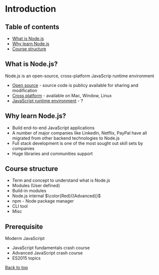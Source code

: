 # Introduction

## Table of contents

- [What is Node.js](#what-is-nodejs)
- [Why learn Node.js](#why-learn-nodejs)
- [Course structure](#course-structure)

## What is Node.js?

Node.js is an open-source, cross-platform JavaScrip runtime environment

- <ins>Open source</ins> - source code is publicy available for sharing and modification
- <ins>Cross platform</ins> - available on Mac, Window, Linux
- <ins>JavaScript runtime environment</ins> - ?

## Why learn Node.js?

- Build end-to-end JavaScript applications
- A number of major companies like LinkedIn, Netflix, PayPal have all migrated from other backend technologies to Node.js
- Full stack development is one of the most sought out skill sets by companies
- Huge libraries and communities support

## Course structure

- Term and concept to understand what is Node.js
- Modules (User defined)
- Build-in modules
- Node.js internal $\color{Red}{(Advanced)}$
- npm - Node package manager
- CLI tool
- Misc

## Prerequisite

Moderm JavaScript

- JavaScript fundamentals crash course
- Advanced JavaScript crash course
- ES2015 topics

[Back to top](#top)
